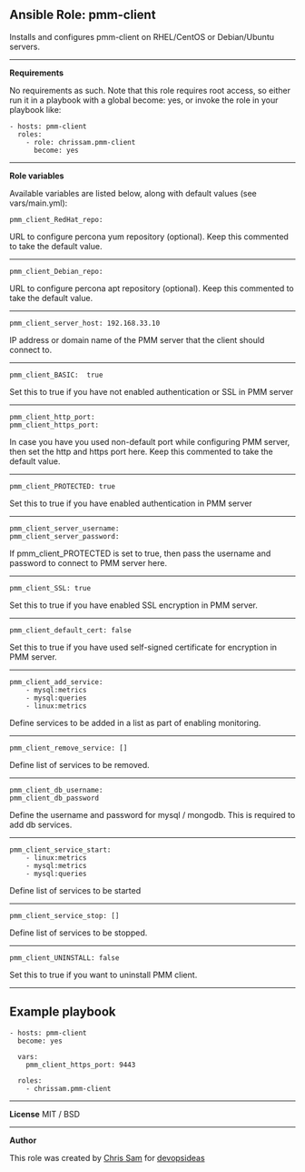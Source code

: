 Ansible Role: pmm-client
------------------------
Installs and configures pmm-client on RHEL/CentOS or Debian/Ubuntu servers.

----------

**Requirements**

No requirements as such. Note that this role requires root access, so either run it in a playbook with a global become: yes, or invoke the role in your playbook like:

    - hosts: pmm-client
      roles:
        - role: chrissam.pmm-client
          become: yes


----------
**Role variables**

Available variables are listed below, along with default values (see vars/main.yml):

    pmm_client_RedHat_repo:
URL to configure percona yum repository (optional). Keep this commented to take the default value.


----------


    pmm_client_Debian_repo:
URL to configure percona apt repository (optional). Keep this commented to take the default value.


----------


    pmm_client_server_host: 192.168.33.10

IP address or domain name of the PMM server that the client should connect to.


----------


    pmm_client_BASIC:  true

Set this to true if you have not enabled authentication or SSL in PMM server


----------

    pmm_client_http_port: 
    pmm_client_https_port: 
In case you have you used non-default port while configuring PMM server, then set the http and https port here. Keep this commented to take the default value.


----------

    pmm_client_PROTECTED: true
Set this to true if you have enabled authentication in PMM server


----------

    pmm_client_server_username:  
    pmm_client_server_password:  
If pmm_client_PROTECTED is set to true, then pass the username and password to connect to PMM server here.


----------

    pmm_client_SSL: true
Set this to true if you have enabled SSL encryption in PMM server.


----------

    pmm_client_default_cert: false
Set this to true if you have used self-signed certificate for encryption in PMM server.


----------

    pmm_client_add_service:
        - mysql:metrics
        - mysql:queries
        - linux:metrics


Define services to be added in a list as part of enabling monitoring.

----------

    pmm_client_remove_service: []
Define list of services to be removed. 


----------

    pmm_client_db_username:
    pmm_client_db_password
Define the username and password for mysql / mongodb. This is required to add db services.


----------

    pmm_client_service_start:
        - linux:metrics
        - mysql:metrics
        - mysql:queries
Define list of services to be started


----------

    pmm_client_service_stop: []
Define list of services to be stopped.


----------

    pmm_client_UNINSTALL: false
Set this to true if you want to uninstall PMM client. 


----------
**Example playbook**
---

    - hosts: pmm-client
      become: yes
    
      vars:
        pmm_client_https_port: 9443
      
      roles:
        - chrissam.pmm-client


----------
**License**
MIT / BSD


----------
**Author**

This role was created by [Chris Sam](https://linkedin.com/in/chris-sam) for [devopsideas](http://devopsideas.com)

